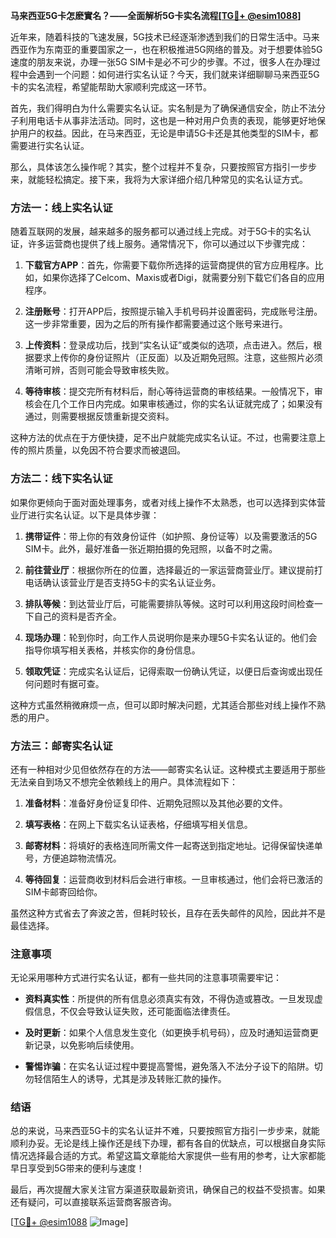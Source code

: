**马来西亚5G卡怎麽實名？——全面解析5G卡实名流程[[TG💪+ @esim1088](https://t.me/s/esim1088)]**

近年来，随着科技的飞速发展，5G技术已经逐渐渗透到我们的日常生活中。马来西亚作为东南亚的重要国家之一，也在积极推进5G网络的普及。对于想要体验5G速度的朋友来说，办理一张5G SIM卡是必不可少的步骤。不过，很多人在办理过程中会遇到一个问题：如何进行实名认证？今天，我们就来详细聊聊马来西亚5G卡的实名流程，希望能帮助大家顺利完成这一环节。

首先，我们得明白为什么需要实名认证。实名制是为了确保通信安全，防止不法分子利用电话卡从事非法活动。同时，这也是一种对用户负责的表现，能够更好地保护用户的权益。因此，在马来西亚，无论是申请5G卡还是其他类型的SIM卡，都需要进行实名认证。

那么，具体该怎么操作呢？其实，整个过程并不复杂，只要按照官方指引一步步来，就能轻松搞定。接下来，我将为大家详细介绍几种常见的实名认证方式。

### 方法一：线上实名认证

随着互联网的发展，越来越多的服务都可以通过线上完成。对于5G卡的实名认证，许多运营商也提供了线上服务。通常情况下，你可以通过以下步骤完成：

1. **下载官方APP**：首先，你需要下载你所选择的运营商提供的官方应用程序。比如，如果你选择了Celcom、Maxis或者Digi，就需要分别下载它们各自的应用程序。
   
2. **注册账号**：打开APP后，按照提示输入手机号码并设置密码，完成账号注册。这一步非常重要，因为之后的所有操作都需要通过这个账号来进行。

3. **上传资料**：登录成功后，找到“实名认证”或类似的选项，点击进入。然后，根据要求上传你的身份证照片（正反面）以及近期免冠照。注意，这些照片必须清晰可辨，否则可能会导致审核失败。

4. **等待审核**：提交完所有材料后，耐心等待运营商的审核结果。一般情况下，审核会在几个工作日内完成。如果审核通过，你的实名认证就完成了；如果没有通过，则需要根据反馈重新提交资料。

这种方法的优点在于方便快捷，足不出户就能完成实名认证。不过，也需要注意上传的照片质量，以免因不符合要求而被退回。

### 方法二：线下实名认证

如果你更倾向于面对面处理事务，或者对线上操作不太熟悉，也可以选择到实体营业厅进行实名认证。以下是具体步骤：

1. **携带证件**：带上你的有效身份证件（如护照、身份证等）以及需要激活的5G SIM卡。此外，最好准备一张近期拍摄的免冠照，以备不时之需。

2. **前往营业厅**：根据你所在的位置，选择最近的一家运营商营业厅。建议提前打电话确认该营业厅是否支持5G卡的实名认证业务。

3. **排队等候**：到达营业厅后，可能需要排队等候。这时可以利用这段时间检查一下自己的资料是否齐全。

4. **现场办理**：轮到你时，向工作人员说明你是来办理5G卡实名认证的。他们会指导你填写相关表格，并核实你的身份信息。

5. **领取凭证**：完成实名认证后，记得索取一份确认凭证，以便日后查询或出现任何问题时有据可查。

这种方式虽然稍微麻烦一点，但可以即时解决问题，尤其适合那些对线上操作不熟悉的用户。

### 方法三：邮寄实名认证

还有一种相对少见但依然存在的方法——邮寄实名认证。这种模式主要适用于那些无法亲自到场又不想完全依赖线上的用户。具体流程如下：

1. **准备材料**：准备好身份证复印件、近期免冠照以及其他必要的文件。

2. **填写表格**：在网上下载实名认证表格，仔细填写相关信息。

3. **邮寄材料**：将填好的表格连同所需文件一起寄送到指定地址。记得保留快递单号，方便追踪物流情况。

4. **等待回复**：运营商收到材料后会进行审核。一旦审核通过，他们会将已激活的SIM卡邮寄回给你。

虽然这种方式省去了奔波之苦，但耗时较长，且存在丢失邮件的风险，因此并不是最佳选择。

### 注意事项

无论采用哪种方式进行实名认证，都有一些共同的注意事项需要牢记：

- **资料真实性**：所提供的所有信息必须真实有效，不得伪造或篡改。一旦发现虚假信息，不仅会导致认证失败，还可能面临法律责任。
  
- **及时更新**：如果个人信息发生变化（如更换手机号码），应及时通知运营商更新记录，以免影响后续使用。

- **警惕诈骗**：在实名认证过程中要提高警惕，避免落入不法分子设下的陷阱。切勿轻信陌生人的诱导，尤其是涉及转账汇款的操作。

### 结语

总的来说，马来西亚5G卡的实名认证并不难，只要按照官方指引一步步来，就能顺利办妥。无论是线上操作还是线下办理，都有各自的优缺点，可以根据自身实际情况选择最合适的方式。希望这篇文章能给大家提供一些有用的参考，让大家都能早日享受到5G带来的便利与速度！

最后，再次提醒大家关注官方渠道获取最新资讯，确保自己的权益不受损害。如果还有疑问，可以直接联系运营商客服咨询。

[[TG💪+ @esim1088](https://t.me/s/esim1088) ![Image](https://i.postimg.cc/4NQfJmqS/Snipaste-2025-05-13-00-14-12.png)]